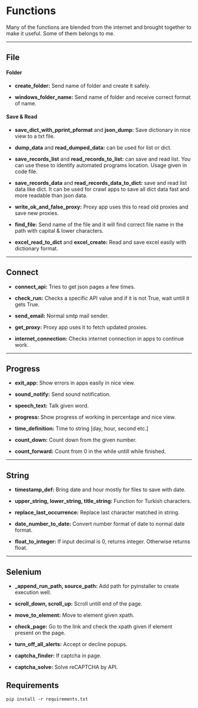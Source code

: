# Functions

Many of the functions are blended from the internet and brought together to make it useful. Some of them belongs to me.

<hr>

## File

#### Folder

* **create_folder:** Send name of folder and create it safely.

* **windows_folder_name:** Send name of folder and receive correct format of name.

#### Save & Read

* **save_dict_with_pprint_pformat** and **json_dump:** Save dictionary in nice view to a txt file.

* **dump_data** and **read_dumped_data:** can be used for list or dict.

* **save_records_list** and **read_records_to_list:** can save and read list. You can use these to identify automated programs location. Usage given in code file.

* **save_records_data** and **read_records_data_to_dict:** save and read list data like dict. It can be used for crawl apps to save all dict data fast and more readable than json data.

* **write_ok_and_false_proxy:** Proxy app uses this to read old proxies and save new proxies.

* **find_file:** Send name of the file and it will find correct file name in the path with capital & lower characters.

* **excel_read_to_dict** and **excel_create:** Read and save excel easily with dictionary format.

<hr>

## Connect

* **connect_api:** Tries to get json pages a few times.

* **check_run:** Checks a specific API value and if it is not True, wait untill it gets True.

* **send_email:** Normal smtp mail sender.

* **get_proxy:** Proxy app uses it to fetch updated proxies.

* **internet_connection:** Checks internet connection in apps to continue work.

<hr>

## Progress

* **exit_app:** Show errors in apps easily in nice view.

* **sound_notify:** Send sound notification.

* **speech_text:** Talk given word.

* **progress:** Show progress of working in percentage and nice view.

* **time_definition:** Time to string [day, hour, second etc.]

* **count_down:** Count down from the given number.

* **count_forward:** Count from 0 in the while untill while finished.

<hr>

## String

* **timestamp_def:** Bring date and hour mostly for files to save with date.

* **upper_string, lower_string, title_string:** Function for Turkish characters.

* **replace_last_occurrence:** Replace last character matched in string.

* **date_number_to_date:** Convert number format of date to normal date format.

* **float_to_integer:** If input decimal is 0, returns integer. Otherwise returns float.

<hr>

## Selenium

* **_append_run_path, source_path:** Add path for pyinstaller to create execution well.

* **scroll_down, scroll_up:** Scroll untill end of the page.

* **move_to_element:** Move to element given xpath.

* **check_page:** Go to the link and check the xpath given if element present on the page.

* **turn_off_all_alerts:** Accept or decline popups.

* **captcha_finder:** If captcha in page.

* **captcha_solve:** Solve reCAPTCHA by API.

## Requirements

```
pip install -r requirements.txt
```

